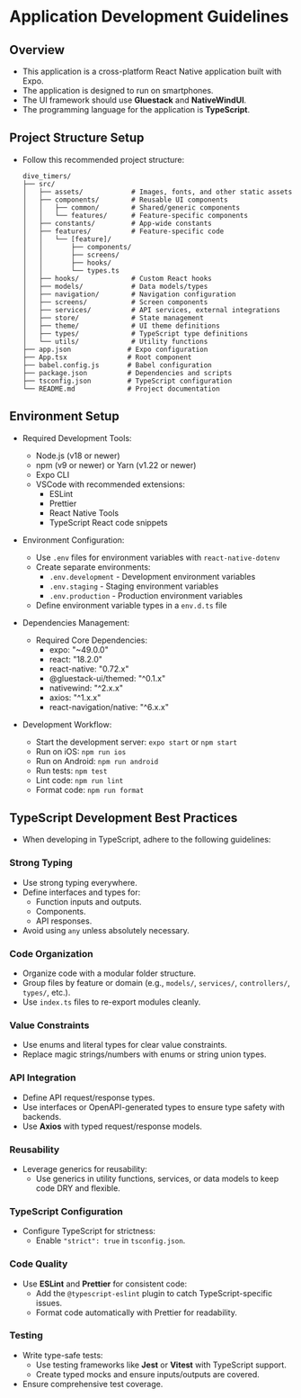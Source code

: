 # Application Development Guidelines

## Overview
- This application is a cross-platform React Native application built with Expo.
- The application is designed to run on smartphones.
- The UI framework should use **Gluestack** and **NativeWindUI**.
- The programming language for the application is **TypeScript**.

## Project Structure Setup
- Follow this recommended project structure:
  ```
  dive_timers/
  ├── src/
  │   ├── assets/            # Images, fonts, and other static assets
  │   ├── components/        # Reusable UI components
  │   │   ├── common/        # Shared/generic components
  │   │   └── features/      # Feature-specific components
  │   ├── constants/         # App-wide constants
  │   ├── features/          # Feature-specific code
  │   │   └── [feature]/
  │   │       ├── components/
  │   │       ├── screens/
  │   │       ├── hooks/
  │   │       └── types.ts
  │   ├── hooks/             # Custom React hooks
  │   ├── models/            # Data models/types
  │   ├── navigation/        # Navigation configuration
  │   ├── screens/           # Screen components
  │   ├── services/          # API services, external integrations
  │   ├── store/             # State management
  │   ├── theme/             # UI theme definitions
  │   ├── types/             # TypeScript type definitions
  │   └── utils/             # Utility functions
  ├── app.json              # Expo configuration
  ├── App.tsx               # Root component
  ├── babel.config.js       # Babel configuration
  ├── package.json          # Dependencies and scripts
  ├── tsconfig.json         # TypeScript configuration
  └── README.md             # Project documentation
  ```

## Environment Setup
- Required Development Tools:
  - Node.js (v18 or newer)
  - npm (v9 or newer) or Yarn (v1.22 or newer)
  - Expo CLI
  - VSCode with recommended extensions:
    - ESLint
    - Prettier
    - React Native Tools
    - TypeScript React code snippets

- Environment Configuration:
  - Use `.env` files for environment variables with `react-native-dotenv`
  - Create separate environments:
    - `.env.development` - Development environment variables
    - `.env.staging` - Staging environment variables
    - `.env.production` - Production environment variables
  - Define environment variable types in a `env.d.ts` file

- Dependencies Management:
  - Required Core Dependencies:
    - expo: "~49.0.0"
    - react: "18.2.0"
    - react-native: "0.72.x"
    - @gluestack-ui/themed: "^0.1.x"
    - nativewind: "^2.x.x"
    - axios: "^1.x.x"
    - react-navigation/native: "^6.x.x"

- Development Workflow:
  - Start the development server: `expo start` or `npm start`
  - Run on iOS: `npm run ios`
  - Run on Android: `npm run android`
  - Run tests: `npm test`
  - Lint code: `npm run lint`
  - Format code: `npm run format`

## TypeScript Development Best Practices
- When developing in TypeScript, adhere to the following guidelines:

### Strong Typing
- Use strong typing everywhere.
- Define interfaces and types for:
    - Function inputs and outputs.
    - Components.
    - API responses.
- Avoid using `any` unless absolutely necessary.

### Code Organization
- Organize code with a modular folder structure.
- Group files by feature or domain (e.g., `models/`, `services/`, `controllers/`, `types/`, etc.).
- Use `index.ts` files to re-export modules cleanly.

### Value Constraints
- Use enums and literal types for clear value constraints.
- Replace magic strings/numbers with enums or string union types.

### API Integration
- Define API request/response types.
- Use interfaces or OpenAPI-generated types to ensure type safety with backends.
- Use **Axios** with typed request/response models.

### Reusability
- Leverage generics for reusability:
    - Use generics in utility functions, services, or data models to keep code DRY and flexible.

### TypeScript Configuration
- Configure TypeScript for strictness:
    - Enable `"strict": true` in `tsconfig.json`.

### Code Quality
- Use **ESLint** and **Prettier** for consistent code:
    - Add the `@typescript-eslint` plugin to catch TypeScript-specific issues.
    - Format code automatically with Prettier for readability.

### Testing
- Write type-safe tests:
    - Use testing frameworks like **Jest** or **Vitest** with TypeScript support.
    - Create typed mocks and ensure inputs/outputs are covered.
- Ensure comprehensive test coverage.
